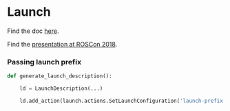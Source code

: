 # Launch

Find the doc [here](https://index.ros.org/doc/ros2/Tutorials/Launch-system/).

Find the [presentation at ROSCon 2018](https://roscon.ros.org/2018/presentations/ROSCon2018_launch.pdf).

### Passing launch prefix

```python
def generate_launch_description():

    ld = LaunchDescription(...)

    ld.add_action(launch.actions.SetLaunchConfiguration('launch-prefix', 'valgrind'))
```
